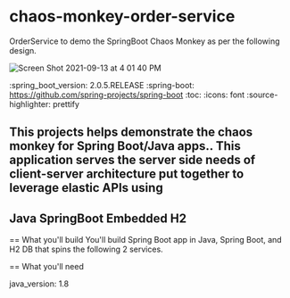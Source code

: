 # chaos-monkey-order-service
OrderService to demo the SpringBoot Chaos Monkey as per the following design.

![Screen Shot 2021-09-13 at 4 01 40 PM](https://user-images.githubusercontent.com/45673906/134260050-44500d38-d6cf-40e9-a419-dacb672ca733.png)


:spring_boot_version: 2.0.5.RELEASE
:spring-boot: https://github.com/spring-projects/spring-boot
:toc:
:icons: font
:source-highlighter: prettify

This projects helps demonstrate the chaos monkey for Spring Boot/Java apps.. 
This application serves the server side needs of client-server architecture put together to leverage elastic APIs using
----
Java 
SpringBoot 
Embedded H2
----


== What you'll build
You'll build Spring Boot app in Java, Spring Boot, and H2 DB that spins the following 2 services. 


== What you'll need

java_version: 1.8

